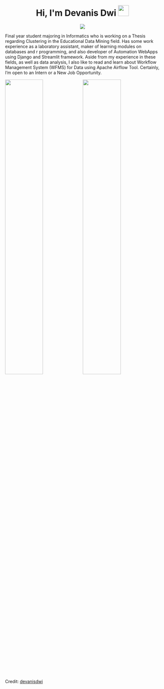 <h1 align="center">Hi, I'm Devanis Dwi <img src="https://media.giphy.com/media/hvRJCLFzcasrR4ia7z/giphy.gif" width="35"></h1>
<p align="center">
  <a href="https://github.com/DenverCoder1/readme-typing-svg"><img src="https://readme-typing-svg.herokuapp.com?lines=Data+Enthusiast;Data+Analyst;Python+Developer;Business+Intelligence;Data+Engineer&center=true&width=500&height=50"></a>
</p>
Final year student majoring in Informatics who is working on a Thesis regarding Clustering in the Educational Data Mining field. Has some work experience as a laboratory assistant, maker of learning modules on databases and r programming, and also developer of Automation WebApps using Django and Streamlit framework. Aside from my experience in these fields, as well as data analysis, I also like to read and learn about Workflow Management System (WFMS) for Data using Apache Airflow Tool. Certainly, I’m open to an Intern or a New Job Opportunity.
<p align="left">
  <img width="49.5%" src="https://github-readme-stats.vercel.app/api?username=devanisdwi&show_icons=true&theme=gruvbox&hide_border=true" />
    <img width="49.5%" src="https://github-readme-streak-stats.herokuapp.com/?user=devanisdwi&theme=gruvbox&hide_border=true" />
</p>

Credit: [devanisdwi](https://www.linkedin.com/in/devanis-dwi-sutrisno/)
